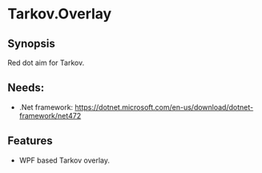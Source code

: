 # Tarkov.Overlay

## Synopsis

Red dot aim for Tarkov. 


## Needs:
- .Net framework: https://dotnet.microsoft.com/en-us/download/dotnet-framework/net472

## Features 
- WPF based Tarkov overlay.
